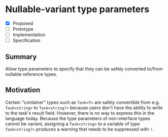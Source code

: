 # Nullable-variant type parameters

* [x] Proposed
* [ ] Prototype
* [ ] Implementation
* [ ] Specification

## Summary
[summary]: #summary

Allow type parameters to specify that they can be safely converted to/from nullable reference types.

## Motivation
[motivation]: #motivation

Certain "container" types such as `Task<T>` are safely convertible from e.g. `Task<string>` to `Task<string?>` because users don't have the ability to write to the task's result field. However, there is no way to express this in the language today. Because the type parameters of non-interface types cannot be variant, assigning a `Task<string>` to a variable of type `Task<string?>` produces a warning that needs to be suppressed with `!`.

